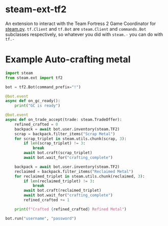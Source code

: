 steam-ext-tf2
==============

An extension to interact with the Team Fortress 2 Game Coordinator for 
[steam.py](https://github.com/Gobot1234/steam.py). `tf.Client` and `tf.Bot` are `steam.Client` and `commands.Bot` 
subclasses respectively, so whatever you did with `steam.-` you can do with `tf.-`


Example Auto-crafting metal
===========================

```py
import steam
from steam.ext import tf2

bot = tf2.Bot(command_prefix="!")

@bot.event
async def on_gc_ready():
    print("GC is ready")

@bot.event
async def on_trade_accept(trade: steam.TradeOffer):
    refined_crafted = 0
    backpack = await bot.user.inventory(steam.TF2)
    scrap = backpack.filter_items("Scrap Metal")
    for scrap_triplet in steam.utils.chunk(scrap, 3):
        if len(scrap_triplet) != 3:
            break
        await bot.craft(scrap_triplet)
        await bot.wait_for("crafting_complete")

    backpack = await bot.user.inventory(steam.TF2)
    reclaimed = backpack.filter_items("Reclaimed Metal")
    for reclaimed_triplet in steam.utils.chunk(reclaimed, 3):
        if len(reclaimed_triplet) != 3:
            break
        await bot.craft(reclaimed_triplet)
        await bot.wait_for("crafting_complete")
        refined_crafted += 1

    print(f"Crafted {refined_crafted} Refined Metal")

bot.run("username", "password")
```